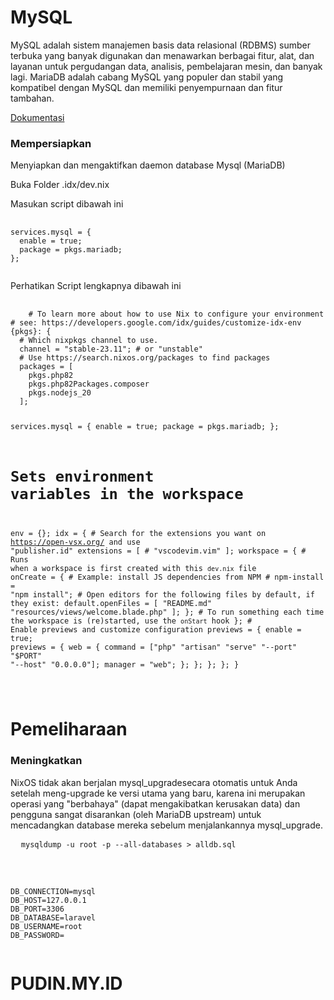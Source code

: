<h1>MySQL</h1>
<p>MySQL adalah sistem manajemen basis data relasional (RDBMS) sumber terbuka yang banyak digunakan dan menawarkan berbagai fitur, alat, dan layanan untuk pergudangan data, analisis, pembelajaran mesin, dan banyak lagi. MariaDB adalah cabang MySQL yang populer dan stabil yang kompatibel dengan MySQL dan memiliki penyempurnaan dan fitur tambahan.</p>
<p><a href="https://nixos.wiki/wiki/Mysql">Dokumentasi</a></p>

<h3>Mempersiapkan</h3>
<p>Menyiapkan dan mengaktifkan daemon database Mysql (MariaDB)</p>
<p>Buka Folder .idx/dev.nix</p>
<p>Masukan script dibawah ini</p>
<pre>
  <code>
services.mysql = {
  enable = true;
  package = pkgs.mariadb;
};
  </code>
</pre>
<p>Perhatikan Script lengkapnya dibawah ini</p>
<pre>
  <code>
    # To learn more about how to use Nix to configure your environment
# see: https://developers.google.com/idx/guides/customize-idx-env
{pkgs}: {
  # Which nixpkgs channel to use.
  channel = "stable-23.11"; # or "unstable"
  # Use https://search.nixos.org/packages to find packages
  packages = [
    pkgs.php82
    pkgs.php82Packages.composer
    pkgs.nodejs_20
  ];

services.mysql = {
  enable = true;
  package = pkgs.mariadb;
};

  # Sets environment variables in the workspace
  env = {};
  idx = {
    # Search for the extensions you want on https://open-vsx.org/ and use "publisher.id"
    extensions = [
      # "vscodevim.vim"
    ];
    workspace = {
      # Runs when a workspace is first created with this `dev.nix` file
      onCreate = {
        # Example: install JS dependencies from NPM
        # npm-install = "npm install";
        # Open editors for the following files by default, if they exist:
        default.openFiles = [ "README.md" "resources/views/welcome.blade.php" ];
      };
      # To run something each time the workspace is (re)started, use the `onStart` hook
    };
    # Enable previews and customize configuration
    previews = {
      enable = true;
      previews = {
        web = {
          command = ["php" "artisan" "serve" "--port" "$PORT" "--host" "0.0.0.0"];
          manager = "web";
        };
      };
    };
  };
}

  </code>
</pre>

<h1>Pemeliharaan</h1>
<h3>Meningkatkan</h3>
<p>NixOS tidak akan berjalan mysql_upgradesecara otomatis untuk Anda setelah meng-upgrade ke versi utama yang baru, karena ini merupakan operasi yang "berbahaya" (dapat mengakibatkan kerusakan data) dan pengguna sangat disarankan (oleh MariaDB upstream) untuk mencadangkan database mereka sebelum menjalankannya mysql_upgrade.</p>
<pre>
  <code>mysqldump -u root -p --all-databases > alldb.sql</code>
</pre>
<br/>
<pre>
  <code>
DB_CONNECTION=mysql
DB_HOST=127.0.0.1
DB_PORT=3306
DB_DATABASE=laravel
DB_USERNAME=root
DB_PASSWORD=
  </code>
</pre>
<h1>PUDIN.MY.ID</h1>
